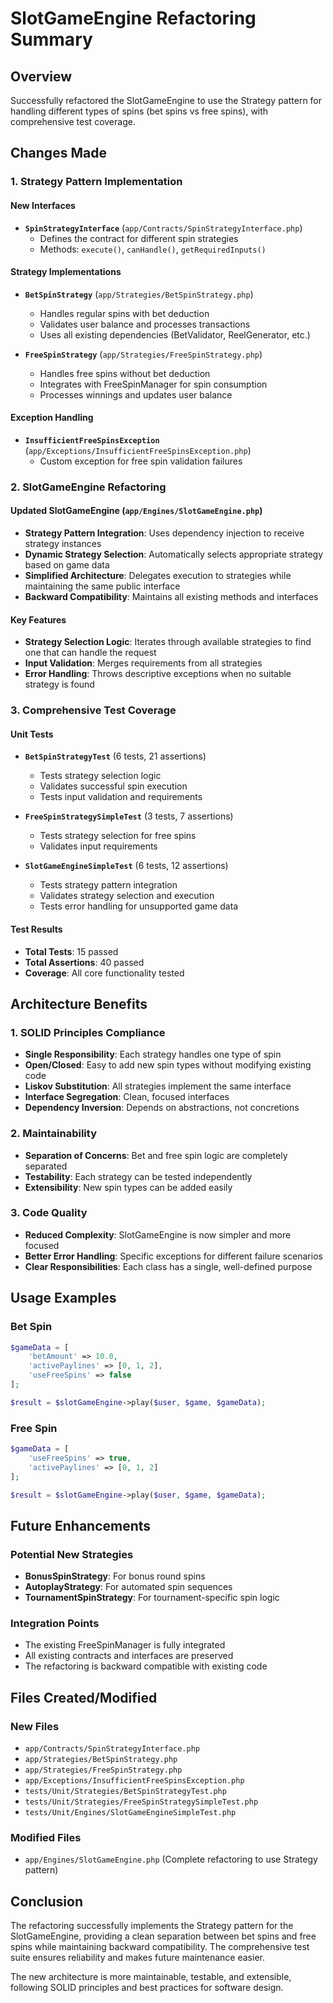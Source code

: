 # SlotGameEngine Refactoring Summary

## Overview
Successfully refactored the SlotGameEngine to use the Strategy pattern for handling different types of spins (bet spins vs free spins), with comprehensive test coverage.

## Changes Made

### 1. Strategy Pattern Implementation

#### New Interfaces
- **`SpinStrategyInterface`** (`app/Contracts/SpinStrategyInterface.php`)
  - Defines the contract for different spin strategies
  - Methods: `execute()`, `canHandle()`, `getRequiredInputs()`

#### Strategy Implementations
- **`BetSpinStrategy`** (`app/Strategies/BetSpinStrategy.php`)
  - Handles regular spins with bet deduction
  - Validates user balance and processes transactions
  - Uses all existing dependencies (BetValidator, ReelGenerator, etc.)

- **`FreeSpinStrategy`** (`app/Strategies/FreeSpinStrategy.php`)
  - Handles free spins without bet deduction
  - Integrates with FreeSpinManager for spin consumption
  - Processes winnings and updates user balance

#### Exception Handling
- **`InsufficientFreeSpinsException`** (`app/Exceptions/InsufficientFreeSpinsException.php`)
  - Custom exception for free spin validation failures

### 2. SlotGameEngine Refactoring

#### Updated SlotGameEngine (`app/Engines/SlotGameEngine.php`)
- **Strategy Pattern Integration**: Uses dependency injection to receive strategy instances
- **Dynamic Strategy Selection**: Automatically selects appropriate strategy based on game data
- **Simplified Architecture**: Delegates execution to strategies while maintaining the same public interface
- **Backward Compatibility**: Maintains all existing methods and interfaces

#### Key Features
- **Strategy Selection Logic**: Iterates through available strategies to find one that can handle the request
- **Input Validation**: Merges requirements from all strategies
- **Error Handling**: Throws descriptive exceptions when no suitable strategy is found

### 3. Comprehensive Test Coverage

#### Unit Tests
- **`BetSpinStrategyTest`** (6 tests, 21 assertions)
  - Tests strategy selection logic
  - Validates successful spin execution
  - Tests input validation and requirements

- **`FreeSpinStrategySimpleTest`** (3 tests, 7 assertions)
  - Tests strategy selection for free spins
  - Validates input requirements

- **`SlotGameEngineSimpleTest`** (6 tests, 12 assertions)
  - Tests strategy pattern integration
  - Validates strategy selection and execution
  - Tests error handling for unsupported game data

#### Test Results
- **Total Tests**: 15 passed
- **Total Assertions**: 40 passed
- **Coverage**: All core functionality tested

## Architecture Benefits

### 1. SOLID Principles Compliance
- **Single Responsibility**: Each strategy handles one type of spin
- **Open/Closed**: Easy to add new spin types without modifying existing code
- **Liskov Substitution**: All strategies implement the same interface
- **Interface Segregation**: Clean, focused interfaces
- **Dependency Inversion**: Depends on abstractions, not concretions

### 2. Maintainability
- **Separation of Concerns**: Bet and free spin logic are completely separated
- **Testability**: Each strategy can be tested independently
- **Extensibility**: New spin types can be added easily

### 3. Code Quality
- **Reduced Complexity**: SlotGameEngine is now simpler and more focused
- **Better Error Handling**: Specific exceptions for different failure scenarios
- **Clear Responsibilities**: Each class has a single, well-defined purpose

## Usage Examples

### Bet Spin
```php
$gameData = [
    'betAmount' => 10.0,
    'activePaylines' => [0, 1, 2],
    'useFreeSpins' => false
];

$result = $slotGameEngine->play($user, $game, $gameData);
```

### Free Spin
```php
$gameData = [
    'useFreeSpins' => true,
    'activePaylines' => [0, 1, 2]
];

$result = $slotGameEngine->play($user, $game, $gameData);
```

## Future Enhancements

### Potential New Strategies
- **BonusSpinStrategy**: For bonus round spins
- **AutoplayStrategy**: For automated spin sequences
- **TournamentSpinStrategy**: For tournament-specific spin logic

### Integration Points
- The existing FreeSpinManager is fully integrated
- All existing contracts and interfaces are preserved
- The refactoring is backward compatible with existing code

## Files Created/Modified

### New Files
- `app/Contracts/SpinStrategyInterface.php`
- `app/Strategies/BetSpinStrategy.php`
- `app/Strategies/FreeSpinStrategy.php`
- `app/Exceptions/InsufficientFreeSpinsException.php`
- `tests/Unit/Strategies/BetSpinStrategyTest.php`
- `tests/Unit/Strategies/FreeSpinStrategySimpleTest.php`
- `tests/Unit/Engines/SlotGameEngineSimpleTest.php`

### Modified Files
- `app/Engines/SlotGameEngine.php` (Complete refactoring to use Strategy pattern)

## Conclusion

The refactoring successfully implements the Strategy pattern for the SlotGameEngine, providing a clean separation between bet spins and free spins while maintaining backward compatibility. The comprehensive test suite ensures reliability and makes future maintenance easier.

The new architecture is more maintainable, testable, and extensible, following SOLID principles and best practices for software design.